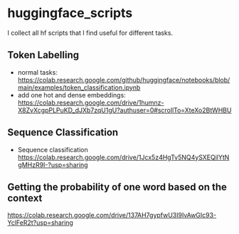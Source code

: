 # huggingface_scripts
I collect all hf scripts that I find useful for different tasks.

## Token Labelling
- normal tasks: https://colab.research.google.com/github/huggingface/notebooks/blob/main/examples/token_classification.ipynb
- add one hot and dense embeddings: https://colab.research.google.com/drive/1humnz-X8ZvXcgpPLPuKD_dJXb7zqU1gU?authuser=0#scrollTo=XteXo2BtWHBU
## Sequence Classification
- Sequence classification https://colab.research.google.com/drive/1Jcx5z4HgTv5NQ4ySXEQilYtNgMHzR9I-?usp=sharing
## Getting the probability of one word based on the context
https://colab.research.google.com/drive/137AH7gypfwU3I9IvAwGIc93-YclFeR2t?usp=sharing
